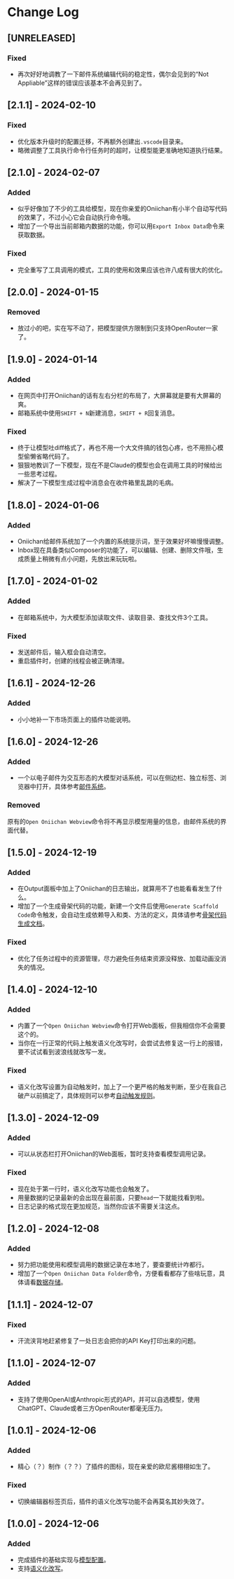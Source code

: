 # Change Log

## [UNRELEASED]

### Fixed

- 再次好好地调教了一下邮件系统编辑代码的稳定性，偶尔会见到的“Not Appliable”这样的错误应该基本不会再见到了。

## [2.1.1] - 2024-02-10

### Fixed

- 优化版本升级时的配置迁移，不再额外创建出`.vscode`目录来。
- 略微调整了工具执行命令行任务时的超时，让模型能更准确地知道执行结果。

## [2.1.0] - 2024-02-07

### Added

- 似乎好像加了不少的工具给模型，现在你亲爱的Oniichan有小半个自动写代码的效果了，不过小心它会自动执行命令哦。
- 增加了一个导出当前邮箱内数据的功能，你可以用`Export Inbox Data`命令来获取数据。

### Fixed

- 完全重写了工具调用的模式，工具的使用和效果应该也许八成有很大的优化。

## [2.0.0] - 2024-01-15

### Removed

- 放过小的吧，实在写不动了，把模型提供方限制到只支持OpenRouter一家了。

## [1.9.0] - 2024-01-14

### Added

- 在网页中打开Oniichan的话有左右分栏的布局了，大屏幕就是要有大屏幕的爽。
- 邮箱系统中使用`SHIFT + N`新建消息，`SHIFT + R`回复消息。

### Fixed

- 终于让模型吐diff格式了，再也不用一个大文件搞的钱包心疼，也不用担心模型偷懒省略代码了。
- 狠狠地教训了一下模型，现在不是Claude的模型也会在调用工具的时候给出一些思考过程。
- 解决了一下模型生成过程中消息会在收件箱里乱跳的毛病。

## [1.8.0] - 2024-01-06

### Added

- Oniichan给邮件系统加了一个内置的系统提示词，至于效果好坏嘛慢慢调整。
- Inbox现在具备类似Composer的功能了，可以编辑、创建、删除文件哦，生成质量上稍微有点小问题，先放出来玩玩啦。

## [1.7.0] - 2024-01-02

### Added

- 在邮箱系统中，为大模型添加读取文件、读取目录、查找文件3个工具。

### Fixed

- 发送邮件后，输入框会自动清空。
- 重启插件时，创建的线程会被正确清理。

## [1.6.1] - 2024-12-26

### Added

- 小小地补一下市场页面上的插件功能说明。

## [1.6.0] - 2024-12-26

### Added

- 一个以电子邮件为交互形态的大模型对话系统，可以在侧边栏、独立标签、浏览器中打开，具体参考[邮件系统](https://github.com/otakustay/oniichan/wiki/%E9%82%AE%E4%BB%B6%E7%B3%BB%E7%BB%9F)。

### Removed

原有的`Open Oniichan Webview`命令将不再显示模型用量的信息，由邮件系统的界面代替。

## [1.5.0] - 2024-12-19

### Added

- 在Output面板中加上了Oniichan的日志输出，就算用不了也能看看发生了什么。
- 增加了一个生成骨架代码的功能，新建一个文件后使用`Generate Scaffold Code`命令触发，会自动生成依赖导入和类、方法的定义，具体请参考[骨架代码生成文档](https://github.com/otakustay/oniichan/wiki/%E9%AA%A8%E6%9E%B6%E4%BB%A3%E7%A0%81%E7%94%9F%E6%88%90)。

### Fixed

- 优化了任务过程中的资源管理，尽力避免任务结束资源没释放、加载动画没消失的情况。

## [1.4.0] - 2024-12-10

### Added

- 内置了一个`Open Oniichan Webview`命令打开Web面板，但我相信你不会需要这个的。
- 当你在一行正常的代码上触发语义化改写时，会尝试去修复这一行上的报错，要不试试看到波浪线就改写一发。

### Fixed

- 语义化改写设置为自动触发时，加上了一个更严格的触发判断，至少在我自己破产以前搞定了，具体规则可以参考[自动触发规则](https://github.com/otakustay/oniichan/wiki/%E8%AF%AD%E4%B9%89%E5%8C%96%E6%94%B9%E5%86%99#%E8%87%AA%E5%8A%A8%E8%A7%A6%E5%8F%91%E8%A7%84%E5%88%99)。

## [1.3.0] - 2024-12-09

### Added

- 可以从状态栏打开Oniichan的Web面板，暂时支持查看模型调用记录。

### Fixed

- 现在处于第一行时，语义化改写功能也会触发了。
- 用量数据的记录最新的会出现在最前面，只要`head`一下就能找看到啦。
- 日志记录的格式现在更加规范，当然你应该不需要关注这点。

## [1.2.0] - 2024-12-08

### Added

- 努力把功能使用和模型调用的数据记录在本地了，要查要统计咋都行。
- 增加了一个`Open Oniichan Data Folder`命令，方便看看都存了些啥玩意，具体请看[数据存储](https://github.com/otakustay/oniichan/wiki/%E6%95%B0%E6%8D%AE%E5%AD%98%E5%82%A8)。

## [1.1.1] - 2024-12-07

### Fixed

- 汗流浃背地赶紧修复了一处日志会把你的API Key打印出来的问题。

## [1.1.0] - 2024-12-07

### Added

- 支持了使用OpenAI或Anthropic形式的API，并可以自选模型，使用ChatGPT、Claude或者三方OpenRouter都毫无压力。

## [1.0.1] - 2024-12-06

### Added

- 精心（？）制作（？？）了插件的图标，现在亲爱的欧尼酱栩栩如生了。

### Fixed

- 切换编辑器标签页后，插件的语义化改写功能不会再莫名其妙失效了。

## [1.0.0] - 2024-12-06

### Added

- 完成插件的基础实现与[模型配置](https://github.com/otakustay/oniichan/wiki/%E5%AE%89%E8%A3%85%E9%85%8D%E7%BD%AE)。
- 支持[语义化改写](https://github.com/otakustay/oniichan/wiki/%E8%AF%AD%E4%B9%89%E5%8C%96%E6%94%B9%E5%86%99)。
